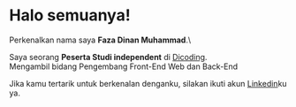# Halo semuanya!

Perkenalkan nama saya **Faza Dinan Muhammad**.\

Saya seorang **Peserta Studi independent** di [Dicoding](https://www.dicoding.com/).\
Mengambil bidang Pengembang Front-End Web dan Back-End

Jika kamu tertarik untuk berkenalan denganku, silakan ikuti akun [Linkedin](https://www.linkedin.com/in/faza-dinan-muhammad/)ku ya.

